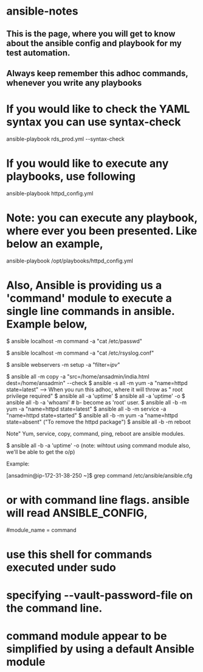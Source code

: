 # ansible-notes

## This is the page, where you will get to know about the ansible config and playbook for my test automation.

## Always keep remember this adhoc commands, whenever you write any playbooks

# If you would like to check the YAML syntax you can use syntax-check
ansible-playbook rds_prod.yml  --syntax-check
# If you would like to execute any playbooks, use following
ansible-playbook httpd_config.yml

# Note: you can execute any playbook, where ever you been presented. Like below an example,
ansible-playbook /opt/playbooks/httpd_config.yml

# Also, Ansible is providing us a 'command' module to execute a single line commands in ansible. Example below,
$ ansible localhost -m command -a "cat /etc/passwd"

$ ansible localhost -m command -a "cat /etc/rsyslog.conf"

$ ansible webservers -m setup -a "filter=*ipv*"

$ ansible all -m copy -a "src=/home/ansadmin/india.html dest=/home/ansadmin" --check
$ ansible -s all -m yum -a "name=httpd state=latest"  --> When you run this adhoc, where it will throw as " root privilege required"
$ ansible all -a 'uptime'
$ ansible all -a 'uptime' -o
$ ansible all -b -a 'whoami'    # b- become as 'root' user.
$ ansible all -b -m yum -a "name=httpd state=latest"
$ ansible all -b -m service -a "name=httpd state=started"
$ ansible all -b -m yum -a "name=httpd state=absent"  ("To remove the httpd package")
$ ansible all -b -m reboot

Note" Yum, service, copy, command, ping, reboot are ansible modules.

$ ansible all -b -a 'uptime' -o  (note: wihtout using command module also, we'll be able to get the o/p)

Example:

[ansadmin@ip-172-31-38-250 ~]$ grep command /etc/ansible/ansible.cfg 
# or with command line flags. ansible will read ANSIBLE_CONFIG,
#module_name = command
# use this shell for commands executed under sudo
# specifying --vault-password-file on the command line.
# command module appear to be simplified by using a default Ansible module








